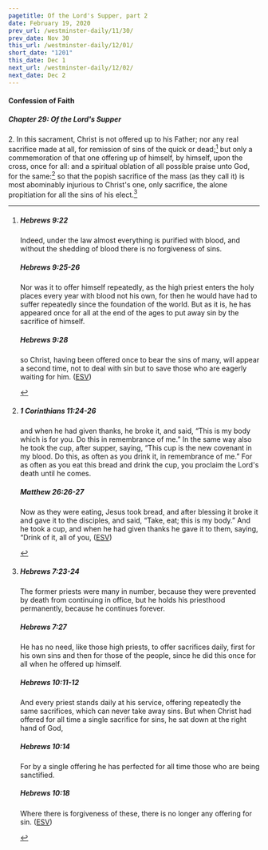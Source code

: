 ```yaml
---
pagetitle: Of the Lord's Supper, part 2
date: February 19, 2020
prev_url: /westminster-daily/11/30/
prev_date: Nov 30
this_url: /westminster-daily/12/01/
short_date: "1201"
this_date: Dec 1
next_url: /westminster-daily/12/02/
next_date: Dec 2
---
```


#### Confession of Faith

##### Chapter 29: Of the Lord's Supper

2\. In this sacrament, Christ is not offered up to his Father; nor any real sacrifice made at all, for remission of sins of the quick or dead;[^fnref:wcf1] but only a commemoration of that one offering up of himself, by himself, upon the cross, once for all: and a spiritual oblation of all possible praise unto God, for the same:[^fnref:wcf2] so that the popish sacrifice of the mass (as they call it) is most abominably injurious to Christ's one, only sacrifice, the alone propitiation for all the sins of his elect.[^fnref:wcf3]

[^fnref:wcf1]: <div class="esv"><h5>Hebrews 9:22</h5> <div class="esv-text"><p id="p58009022.01-1">Indeed, under the law almost everything is purified with blood, and without the shedding of blood there is no forgiveness of sins.</p> </div><h5>Hebrews 9:25-26</h5> <div class="esv-text"><p id="p58009025.01-2">Nor was it to offer himself repeatedly, as the high priest enters the holy places every year with blood not his own, for then he would have had to suffer repeatedly since the foundation of the world. But as it is, he has appeared once for all at the end of the ages to put away sin by the sacrifice of himself.</p> </div><h5>Hebrews 9:28</h5> <div class="esv-text"><p id="p58009028.01-3">so Christ, having been offered once to bear the sins of many, will appear a second time, not to deal with sin but to save those who are eagerly waiting for him.  (<a href="http://www.esv.org" class="copyright">ESV</a>)</p> </div> </div>

[^fnref:wcf2]: <div class="esv"><h5>1 Corinthians 11:24-26</h5> <div class="esv-text"><p id="p46011024.01-1">and when he had given thanks, he broke it, and said, <span class="woc">&#8220;This is my body which is for you. Do this in remembrance of me.&#8221;</span> In the same way also he took the cup, after supper, saying, <span class="woc">&#8220;This cup is the new covenant in my blood. Do this, as often as you drink it, in remembrance of me.&#8221;</span> For as often as you eat this bread and drink the cup, you proclaim the Lord's death until he comes.</p> </div><h5>Matthew 26:26-27</h5> <div class="esv-text"> <p id="p40026026.06-2">Now as they were eating, Jesus took bread, and after blessing it broke it and gave it to the disciples, and said, <span class="woc">&#8220;Take, eat; this is my body.&#8221;</span> And he took a cup, and when he had given thanks he gave it to them, saying, <span class="woc">&#8220;Drink of it, all of you,</span>  (<a href="http://www.esv.org" class="copyright">ESV</a>)</p> </div> </div>

[^fnref:wcf3]: <div class="esv"><h5>Hebrews 7:23-24</h5> <div class="esv-text"><p id="p58007023.01-1">The former priests were many in number, because they were prevented by death from continuing in office, but he holds his priesthood permanently, because he continues forever.</p> </div><h5>Hebrews 7:27</h5> <div class="esv-text"><p id="p58007027.01-2">He has no need, like those high priests, to offer sacrifices daily, first for his own sins and then for those of the people, since he did this once for all when he offered up himself.</p> </div><h5>Hebrews 10:11-12</h5> <div class="esv-text"><p id="p58010011.01-3">And every priest stands daily at his service, offering repeatedly the same sacrifices, which can never take away sins. But when Christ had offered for all time a single sacrifice for sins, he sat down at the right hand of God,</p> </div><h5>Hebrews 10:14</h5> <div class="esv-text"><p id="p58010014.01-4">For by a single offering he has perfected for all time those who are being sanctified.</p> </div><h5>Hebrews 10:18</h5> <div class="esv-text"><p class="same-paragraph" id="p58010018.01-5">Where there is forgiveness of these, there is no longer any offering for sin.  (<a href="http://www.esv.org" class="copyright">ESV</a>)</p> </div> </div>

